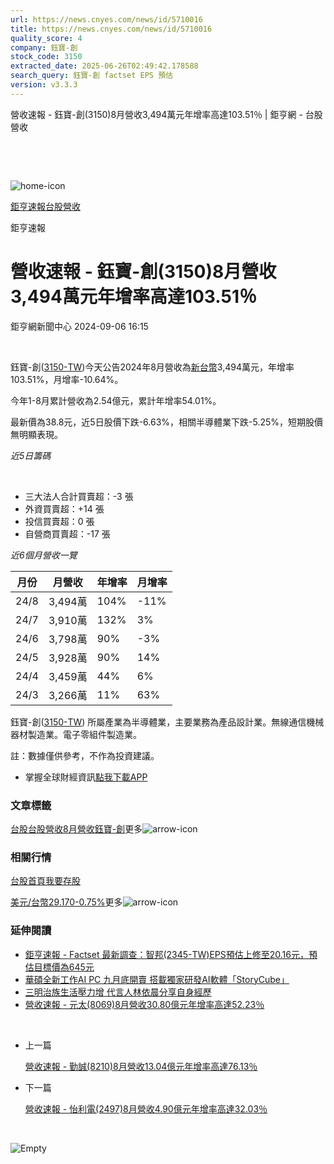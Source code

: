 ```yaml
---
url: https://news.cnyes.com/news/id/5710016
title: https://news.cnyes.com/news/id/5710016
quality_score: 4
company: 鈺寶-創
stock_code: 3150
extracted_date: 2025-06-26T02:49:42.178588
search_query: 鈺寶-創 factset EPS 預估
version: v3.3.3
---
```


營收速報 - 鈺寶-創(3150)8月營收3,494萬元年增率高達103.51％ | 鉅亨網 - 台股營收

‌

‌

![home-icon](/assets/icons/breadCrumb/symbol-icon-home.svg)

[鉅亨速報](/news/cat/anue_live)[台股營收](/news/cat/tw_revenue)

鉅亨速報

# 營收速報 - 鈺寶-創(3150)8月營收3,494萬元年增率高達103.51％

鉅亨網新聞中心 2024-09-06 16:15

‌

鈺寶-創([3150-TW](https://www.cnyes.com/twstock/3150))今天公告2024年8月營收為[新台幣](https://invest.cnyes.com/forex/detail/usdtwd)3,494萬元，年增率103.51%，月增率-10.64%。

今年1-8月累計營收為2.54億元，累計年增率54.01%。

最新價為38.8元，近5日股價下跌-6.63%，相關半導體業下跌-5.25%，短期股價無明顯表現。

*近5日籌碼*

‌

* 三大法人合計買賣超：-3 張
* 外資買賣超：+14 張
* 投信買賣超：0 張
* 自營商買賣超：-17 張

*近6個月營收一覽*

| 月份 | 月營收 | 年增率 | 月增率 |
| --- | --- | --- | --- |
| 24/8 | 3,494萬 | 104% | -11% |
| 24/7 | 3,910萬 | 132% | 3% |
| 24/6 | 3,798萬 | 90% | -3% |
| 24/5 | 3,928萬 | 90% | 14% |
| 24/4 | 3,459萬 | 44% | 6% |
| 24/3 | 3,266萬 | 11% | 63% |

鈺寶-創([3150-TW](https://www.cnyes.com/twstock/3150)) 所屬產業為半導體業，主要業務為產品設計業。無線通信機械器材製造業。電子零組件製造業。

註：數據僅供參考，不作為投資建議。

* 掌握全球財經資訊[點我下載APP](http://www.cnyes.com/app/?utm_source=mweb&utm_medium=HamMenuBanner&utm_campaign=fixed&utm_content=entr)

### 文章標籤

[台股](https://news.cnyes.com/tag/台股 "台股")[台股營收](https://news.cnyes.com/tag/台股營收 "台股營收")[8月營收](https://news.cnyes.com/tag/8月營收 "8月營收")[鈺寶-創](https://news.cnyes.com/tag/鈺寶-創 "鈺寶-創")更多![arrow-icon](/assets/icons/arrows/arrow-down.svg)

### 相關行情

[台股首頁](https://www.cnyes.com/twstock)[我要存股](https://supr.link/8OHaU)

[美元/台幣29.170-0.75%](https://invest.cnyes.com/forex/detail/USDTWD)更多![arrow-icon](/assets/icons/arrows/arrow-down.svg)

### 延伸閱讀

* [鉅亨速報 - Factset 最新調查：智邦(2345-TW)EPS預估上修至20.16元，預估目標價為645元](/news/id/5709990)
* [華碩全新工作AI PC 九月底開賣 搭載獨家研發AI軟體「StoryCube」](/news/id/5709849)
* [三明治族生活壓力增 代言人林依晨分享自身經歷](/news/id/5709621)
* [營收速報 - 元太(8069)8月營收30.80億元年增率高達52.23％](/news/id/5709822)

‌

* 上一篇

  [營收速報 - 勤誠(8210)8月營收13.04億元年增率高達76.13％](/news/id/5710332)
* 下一篇

  [營收速報 - 怡利電(2497)8月營收4.90億元年增率高達32.03％](/news/id/5709688)

‌

![Empty](/assets/icons/skeleton/empty-image.svg)

‌